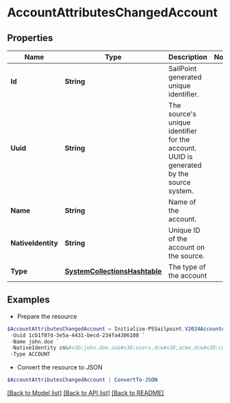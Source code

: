 # AccountAttributesChangedAccount
## Properties

Name | Type | Description | Notes
------------ | ------------- | ------------- | -------------
**Id** | **String** | SailPoint generated unique identifier. | 
**Uuid** | **String** | The source&#39;s unique identifier for the account. UUID is generated by the source system. | 
**Name** | **String** | Name of the account. | 
**NativeIdentity** | **String** | Unique ID of the account on the source. | 
**Type** | [**SystemCollectionsHashtable**](.md) | The type of the account | 

## Examples

- Prepare the resource
```powershell
$AccountAttributesChangedAccount = Initialize-PSSailpoint.V2024AccountAttributesChangedAccount  -Id 52170a74-ca89-11ea-87d0-0242ac130003 `
 -Uuid 1cb1f07d-3e5a-4431-becd-234fa4306108 `
 -Name john.doe `
 -NativeIdentity cn&#x3D;john.doe,ou&#x3D;users,dc&#x3D;acme,dc&#x3D;com `
 -Type ACCOUNT
```

- Convert the resource to JSON
```powershell
$AccountAttributesChangedAccount | ConvertTo-JSON
```

[[Back to Model list]](../README.md#documentation-for-models) [[Back to API list]](../README.md#documentation-for-api-endpoints) [[Back to README]](../README.md)

